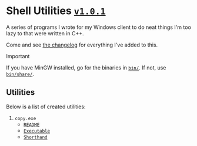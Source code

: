 # Shell Utilities [`v1.0.1`](./CHANGELOG.md#v101-101)

A series of programs I wrote for my Windows client to do neat things I'm too lazy to that were written in C++.

Come and see [the changelog](./CHANGELOG.md) for everything I've added to this.

> [!IMPORTANT]
> If you have MinGW installed, go for the binaries in [`bin/`](./bin/). If not, use [`bin/share/`](./bin/share/).

## Utilities

Below is a list of created utilities:

1. `copy.exe`
    * [`README`](./utils/copy/README.md)
    * [`Executable`](./bin/copy.exe)
    * [`Shorthand`](./bin/cp.exe)